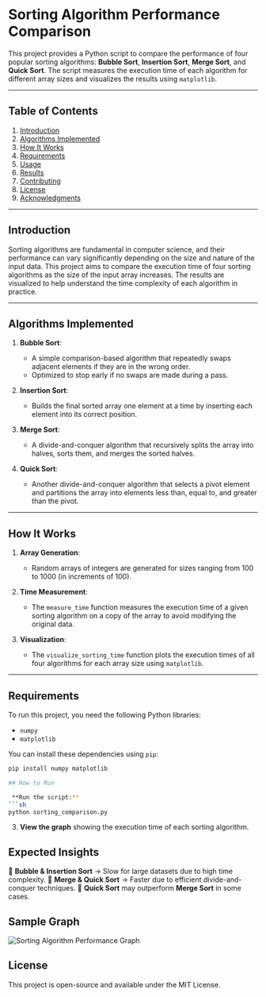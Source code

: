 # Sorting Algorithm Performance Comparison

This project provides a Python script to compare the performance of four popular sorting algorithms: **Bubble Sort**, **Insertion Sort**, **Merge Sort**, and **Quick Sort**. The script measures the execution time of each algorithm for different array sizes and visualizes the results using `matplotlib`.

---

## Table of Contents
1. [Introduction](#introduction)
2. [Algorithms Implemented](#algorithms-implemented)
3. [How It Works](#how-it-works)
4. [Requirements](#requirements)
5. [Usage](#usage)
6. [Results](#results)
7. [Contributing](#contributing)
8. [License](#license)
9. [Acknowledgments](#acknowledgments)

---

## Introduction

Sorting algorithms are fundamental in computer science, and their performance can vary significantly depending on the size and nature of the input data. This project aims to compare the execution time of four sorting algorithms as the size of the input array increases. The results are visualized to help understand the time complexity of each algorithm in practice.

---

## Algorithms Implemented

1. **Bubble Sort**:
   - A simple comparison-based algorithm that repeatedly swaps adjacent elements if they are in the wrong order.
   - Optimized to stop early if no swaps are made during a pass.

2. **Insertion Sort**:
   - Builds the final sorted array one element at a time by inserting each element into its correct position.

3. **Merge Sort**:
   - A divide-and-conquer algorithm that recursively splits the array into halves, sorts them, and merges the sorted halves.

4. **Quick Sort**:
   - Another divide-and-conquer algorithm that selects a pivot element and partitions the array into elements less than, equal to, and greater than the pivot.

---

## How It Works

1. **Array Generation**:
   - Random arrays of integers are generated for sizes ranging from 100 to 1000 (in increments of 100).

2. **Time Measurement**:
   - The `measure_time` function measures the execution time of a given sorting algorithm on a copy of the array to avoid modifying the original data.

3. **Visualization**:
   - The `visualize_sorting_time` function plots the execution times of all four algorithms for each array size using `matplotlib`.

---

## Requirements

To run this project, you need the following Python libraries:

- `numpy`
- `matplotlib`

You can install these dependencies using `pip`:

```bash
pip install numpy matplotlib

## How to Run

 **Run the script:**
```sh
python sorting_comparison.py
```

3. **View the graph** showing the execution time of each sorting algorithm.

## Expected Insights
📌 **Bubble & Insertion Sort** → Slow for large datasets due to high time complexity.
📌 **Merge & Quick Sort** → Faster due to efficient divide-and-conquer techniques.
📌 **Quick Sort** may outperform **Merge Sort** in some cases.

## Sample Graph
![Sorting Algorithm Performance Graph](example_graph.png)

## License
This project is open-source and available under the MIT License.

